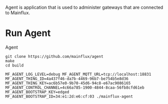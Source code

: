 Agent is application that is used to administer gateways that are connected to Mainflux.

# Run Agent 

Agent
```
git clone https://github.com/mainflux/agent
make
cd build

MF_AGENT_LOG_LEVEL=debug MF_AGENT_MQTT_URL=tcp://localhost:18831 MF_AGENT_THING_ID=4a437f46-da7b-4469-96b7-be754b5e8d36 MF_AGENT_THING_KEY=ac6b57e0-9b70-45d6-94c8-e67ac9086165
MF_AGENT_CONTROL_CHANNEL=4c66a785-1900-4844-8caa-56fb8cfd61eb
MF_AGENT_BOOTSTRAP_KEY=edged
MF_AGENT_BOOTSTRAP_ID=34:e1:2d:e6:cf:03 ./mainflux-agent
```